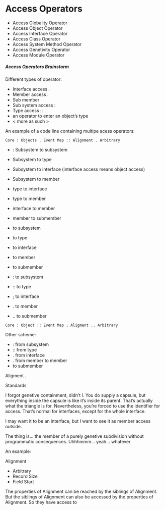 ﻿Access Operators
================

- Access Globality Operator
- Access Object Operator
- Access Interface Operator
- Access Class Operator
- Access System Method Operator
- Access Genetivity Operator
- Access Module Operator

##### Access Operators Brainstorm

Different types of operator:

- Interface access .
- Member access .
- Sub member
- Sub system access :
- Type access ::
- an operator to enter an object’s type
- < more as such >

An example of a code line containing multipe acess operators:

```
Core : Objects . Event Map :: Alignment . Arbitrary
```

- : Subsystem to subsystem
- Subsystem to type
- Subsystem to interface (interface access means object access)
- Subsystem to member
- type to interface
- type to member
- interface to member
- member to submember

- to subsystem
- to type
- to interface
- to member
- to submember

- : to subsystem
- :: to type
- ; to interface
- . to member
- .. to submember

```
Core : Object :: Event Map ; Aligment .. Arbitrary
```

Other scheme:

- : from subsystem
- :: from type
- . from interface
- . from member to member
- to submember

Aligment . 

Standards

I forgot genetive containment, didn’t I. You do supply a capsule, but everything inside the capsule is like it’s inside its parent. That’s actually what the triangle is for. Nevertheless, you’re forced to use the identifier for access. That’s normal for interfaces, except for the whole interface.

I may want it to be an interface, but I want to see it as member access outside.

The thing is… the member of a purely genetive subdivision without programmatic consequences.
Uhhhmmm… yeah… whatever

An example:

Alignment
- Arbitrary
- Record Size
- Field Start

The properties of Alignment can be reached by the siblings of Alignment. But the siblings of Alignment can also be accessed by the properties of Alignment. So they have access to 